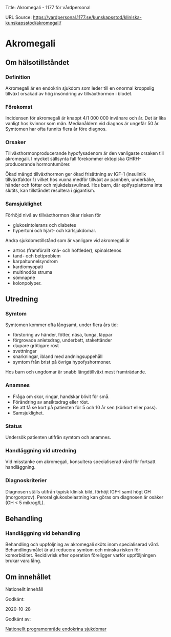 Title: Akromegali - 1177 för vårdpersonal

URL Source: https://vardpersonal.1177.se/kunskapsstod/kliniska-kunskapsstod/akromegali/

Akromegali
==========

Om hälsotillståndet
-------------------

### Definition

Akromegali är en endokrin sjukdom som leder till en onormal kroppslig tillväxt orsakad av hög insöndring av tillväxthormon i blodet.

### Förekomst

Incidensen för akromegali är knappt 4/1 000 000 invånare och år. Det är lika vanligt hos kvinnor som män. Medianåldern vid diagnos är ungefär 50 år. Symtomen har ofta funnits flera år före diagnos.

### Orsaker

Tillväxthormonproducerande hypofysadenom är den vanligaste orsaken till akromegali. I mycket sällsynta fall förekommer ektopiska GHRH-producerande hormontumörer.

Ökad mängd tillväxthormon ger ökad frisättning av IGF-1 (insulinlik tillväxtfaktor 1) vilket hos vuxna medför tillväxt av pannben, underkäke, händer och fötter och mjukdelssvullnad. Hos barn, där epifysplattorna inte slutits, kan tillståndet resultera i gigantism.

### Samsjuklighet

Förhöjd nivå av tillväxthormon ökar risken för

*   glukosintolerans och diabetes
*   hypertoni och hjärt- och kärlsjukdomar.

Andra sjukdomstillstånd som är vanligare vid akromegali är

*   artros (framförallt knä- och höftleder), spinalstenos
*   tand- och bettproblem
*   karpaltunnelsyndrom
*   kardiomyopati
*   multinodös struma
*   sömnapné
*   kolonpolyper.

Utredning
---------

### Symtom

Symtomen kommer ofta långsamt, under flera års tid:

*   förstoring av händer, fötter, näsa, tunga, läppar
*   förgrovade anletsdrag, underbett, stakettänder
*   djupare grötigare röst
*   svettningar
*   snarkningar, ibland med andningsuppehåll
*   symtom från brist på övriga hypofyshormoner.

Hos barn och ungdomar är snabb längdtillväxt mest framträdande.

### Anamnes

*   Fråga om skor, ringar, handskar blivit för små.
*   Förändring av ansiktsdrag eller röst.
*   Be att få se kort på patienten för 5 och 10 år sen (körkort eller pass).
*   Samsjuklighet.

### Status

Undersök patienten utifrån symtom och anamnes.

### Handläggning vid utredning

Vid misstanke om akromegali, konsultera specialiserad vård för fortsatt handläggning.

### Diagnoskriterier

Diagnosen ställs utifrån typisk klinisk bild, förhöjt IGF-I samt högt GH (morgonprov). Peroral glukosbelastning kan göras om diagnosen är osäker (GH < 5 mikrog/L).

Behandling
----------

### Handläggning vid behandling

Behandling och uppföljning av akromegali sköts inom specialiserad vård. Behandlingsmålet är att reducera symtom och minska risken för komorbiditet. Recidivrisk efter operation föreligger varför uppföljningen brukar vara lång.

Om innehållet
-------------

Nationellt innehåll

Godkänt:

2020-10-28

Godkänt av:

[Nationellt programområde endokrina sjukdomar](https://kunskapsstyrningvard.se/kunskapsstyrningvard/programomradenochsamverkansgrupper/nationellaprogramomraden/npoendokrinasjukdomar.56428.html)
